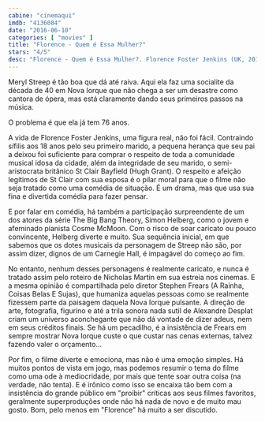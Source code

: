 ```yaml
---
cabine: "cinemaqui"
imdb: "4136084"
date: "2016-06-10"
categories: [ "movies" ]
title: "Florence - Quem é Essa Mulher?"
stars: "4/5"
desc: "Florence - Quem é Essa Mulher?. Florence Foster Jenkins (UK, 2016). Dirigido por Stephen Frears. Escrito por Nicholas Martin. Com Rebecca Ferguson, Meryl Streep, Hugh Grant, Simon Helberg, Neve Gachev, Nina Arianda, John Kavanagh, Elliot Levey, Dilyana Bouklieva."
---
```

Meryl Streep é tão boa que dá até raiva. Aqui ela faz uma socialite da década de 40 em Nova Iorque que não chega a ser um desastre como cantora de ópera, mas está claramente dando seus primeiros passos na música.

O problema é que ela já tem 76 anos.

A vida de Florence Foster Jenkins, uma figura real, não foi fácil. Contraindo sífilis aos 18 anos pelo seu primeiro marido, a pequena herança que seu pai a deixou foi suficiente para comprar o respeito de toda a comunidade musical idosa da cidade, além da integridade de seu marido, o semi-aristocrata britânico St Clair Bayfield (Hugh Grant). O respeito e afeição legítimos de St Clair com sua esposa é o pilar moral para que o filme não seja tratado como uma comédia de situação. É um drama, mas que usa sua fina e divertida comédia para fazer pensar.

E por falar em comédia, há também a participação surpreendente de um dos atores da série The Big Bang Theory, Simon Helberg, como o jovem e afeminado pianista Cosme McMoon. Com o risco de soar caricato ou pouco convincente, Helberg diverte e muito. Sua sequência inicial, em que sabemos que os dotes musicais da personagem de Streep não são, por assim dizer, dignos de um Carnegie Hall, é impagável do começo ao fim.

No entanto, nenhum desses personagens é realmente caricato, e nunca é tratado assim pelo roteiro de Nicholas Martin em sua estreia nos cinemas. E a mesma opinião é compartilhada pelo diretor Stephen Frears (A Rainha, Coisas Belas E Sujas), que humaniza aquelas pessoas como se realmente fizessem parte da paisagem daquela Nova Iorque pulsante. A direção de arte, fotografia, figurino e até a trila sonora nada sutil de Alexandre Desplat criam um universo aconchegante que não dá vontade de dizer adeus, nem em seus créditos finais. Se há um pecadilho, é a insistência de Frears em sempre mostrar Nova Iorque custe o que custar nas cenas externas, talvez fazendo valer o orçamento...

Por fim, o filme diverte e emociona, mas não é uma emoção simples. Há muitos pontos de vista em jogo, mas podemos resumir o tema do filme como uma ode à mediocridade, por mais que tente soar outra coisa (na verdade, não tenta). E é irônico como isso se encaixa tão bem com a insistência do grande público em "proibir" críticas aos seus filmes favoritos, geralmente superproduções onde não há nada de novo e de muito mau gosto. Bom, pelo menos em "Florence" há muito a ser discutido.

